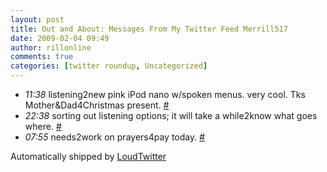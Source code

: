 ```yaml
---
layout: post
title: Out and About: Messages From My Twitter Feed Merrill517
date: 2009-02-04 09:49
author: rillonline
comments: true
categories: [twitter roundup, Uncategorized]
---
```

<ul class="loudtwitter"><li><em>11:38</em> listening2new pink iPod nano w/spoken menus. very cool. Tks Mother&amp;Dad4Christmas present. <a href="http://twitter.com/merrill517/statuses/1173569741">#</a></li> <li><em>22:38</em> sorting out listening options; it will take a while2know what goes where. <a href="http://twitter.com/merrill517/statuses/1175339063">#</a></li> <li><em>07:55</em> needs2work on prayers4pay today. <a href="http://twitter.com/merrill517/statuses/1176267844">#</a></li></ul>Automatically shipped by <a href="http://www.loudtwitter.com">LoudTwitter</a>
